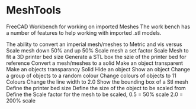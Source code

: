 # MeshTools
FreeCAD Workbench for working on imported Meshes
The work bench has a number of features to help working with imported .stl models.

The ability to convert an imperial mesh/meshes to Metric and vis versus
Scale mesh down 50% and up 50%
Scale mesh a set factor
Scale Mesh to fit a 3D printer bed size
Generate a STL box the szie of the printer bed for reference
Convert a mesh/meshes to a solid
Make an object transparent
Make an objects transparancy Solid
Hide an object
Show an object
Change a group of objects to a random colour
Change colours of objects to 11 Colours
Change the line width to 2.0
Show the bounding box of a Stl mesh
Define the printer bed size
Define the size of the object to be scaled from
Define the Scale factor for the mesh to be scaled, 0.5 = 50% scale 2.0 = 200% scale

